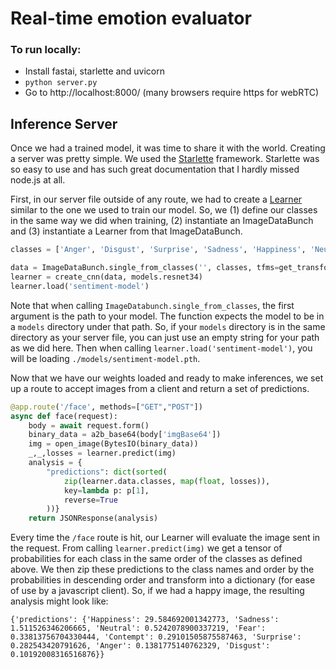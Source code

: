 # Real-time emotion evaluator

### To run locally:
  - Install fastai, starlette and uvicorn
  - `python server.py`
  - Go to http://localhost:8000/ (many browsers require https for webRTC)

## Inference Server

Once we had a trained model, it was time to share it with the world. Creating a server was pretty simple. We used the [Starlette](https://www.starlette.io/) framework. Starlette was so easy to use and has such great documentation that I hardly missed node.js at all.

First, in our server file outside of any route, we had to create a [Learner](https://docs.fast.ai/basic_train.html#Learner) similar to the one we used to train our model. So, we (1) define our classes in the same way we did when training, (2) instantiate an ImageDataBunch and (3) instantiate a Learner from that ImageDataBunch.

```python
classes = ['Anger', 'Disgust', 'Surprise', 'Sadness', 'Happiness', 'Neutral', 'Contempt', 'Fear']

data = ImageDataBunch.single_from_classes('', classes, tfms=get_transforms(), size=196).normalize(imagenet_stats)
learner = create_cnn(data, models.resnet34)
learner.load('sentiment-model')
```

Note that when calling `ImageDatabunch.single_from_classes`, the first argument is the path to your model. The function expects the model to be in a `models` directory under that path. So, if your `models` directory is in the same directory as your server file, you can just use an empty string for your path as we did here. Then when calling `learner.load('sentiment-model')`, you will be loading `./models/sentiment-model.pth`.

Now that we have our weights loaded and ready to make inferences, we set up a route to accept images from a client and return a set of predictions.

```python
@app.route('/face', methods=["GET","POST"])
async def face(request):
    body = await request.form()
    binary_data = a2b_base64(body['imgBase64'])
    img = open_image(BytesIO(binary_data))
    _,_,losses = learner.predict(img)
    analysis = {
        "predictions": dict(sorted(
            zip(learner.data.classes, map(float, losses)),
            key=lambda p: p[1],
            reverse=True
        ))}
    return JSONResponse(analysis)
```
Every time the `/face` route is hit, our Learner will evaluate the image sent in the request. From calling `learner.predict(img)` we get a tensor of probabilities for each class in the same order of the classes as defined above. We then zip these predictions to the class names and order by the probabilities in descending order and transform into a dictionary (for ease of use by a javascript client). So, if we had a happy image, the resulting analysis might look like:

`{'predictions': {'Happiness': 29.584692001342773, 'Sadness': 1.511526346206665, 'Neutral': 0.5242078900337219, 'Fear': 0.33813756704330444, 'Contempt': 0.29101505875587463, 'Surprise': 0.282543420791626, 'Anger': 0.1381775140762329, 'Disgust': 0.10192008316516876}}`


